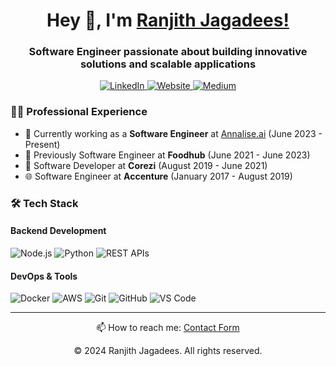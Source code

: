 <h1 align="center">Hey 👋, I'm <a href="https://ranjith-jagadeesh.github.io/">Ranjith Jagadees!</a></h1>
<h3 align="center">Software Engineer passionate about building innovative solutions and scalable applications</h3>

<p align="center">
  <a href="https://linkedin.com/in/ranjith-jagadees/">
    <img src="https://img.shields.io/badge/-LinkedIn-0e76a8?style=flat-square&logo=Linkedin&logoColor=white" alt="LinkedIn" />
  </a>
  <a href="https://ranjith-jagadeesh.github.io/">
    <img src="https://img.shields.io/badge/Website-3b5998?style=flat-square&logo=google-chrome&logoColor=white" alt="Website" />
  </a>
  <a href="https://medium.com/@ranjithkumarsid">
    <img src="https://img.shields.io/badge/Medium-12100E?style=flat-square&logo=medium&logoColor=white" alt="Medium" />
  </a>
</p>

### 👨‍💻 Professional Experience

- 🏢 Currently working as a **Software Engineer** at [Annalise.ai](https://www.annalise.ai/) (June 2023 - Present)
- 🍔 Previously Software Engineer at **Foodhub** (June 2021 - June 2023)
- 💼 Software Developer at **Corezi** (August 2019 - June 2021)
- 🌐 Software Engineer at **Accenture** (January 2017 - August 2019)

### 🛠 Tech Stack

#### Backend Development
![Node.js](https://img.shields.io/badge/-Node.js-05122A?style=flat&logo=node.js)
![Python](https://img.shields.io/badge/-Python-05122A?style=flat&logo=python)
![REST APIs](https://img.shields.io/badge/-REST%20APIs-05122A?style=flat&logo=fastapi)

#### DevOps & Tools
![Docker](https://img.shields.io/badge/-Docker-05122A?style=flat&logo=docker)
![AWS](https://img.shields.io/badge/-AWS-05122A?style=flat&logo=amazon-aws)
![Git](https://img.shields.io/badge/-Git-05122A?style=flat&logo=git)
![GitHub](https://img.shields.io/badge/-GitHub-05122A?style=flat&logo=github)
![VS Code](https://img.shields.io/badge/-VS%20Code-05122A?style=flat&logo=visual-studio-code)

---

<p align="center">
  📫 How to reach me: <a href="https://ranjith-jagadeesh.github.io/#contact">Contact Form</a>
</p>

<p align="center">
  © 2024 Ranjith Jagadees. All rights reserved.
</p>
